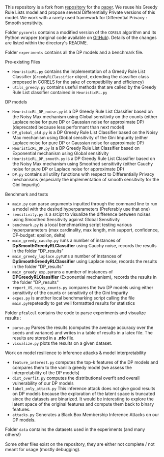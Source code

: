 This repository is a fork from [repository](https://github.com/ferryjul/ProbabilisticDatasetsReconstruction) for the [paper](https://arxiv.org/pdf/2308.15099.pdf). We reuse his Greedy Rule Lists model and propose several Differentially Private versions of this model. We work with a rarely used framework for Differential Privacy : Smooth sensitivity.

Folder `pycorels` contains a modified version of the `CORELS` algorithm and its Python wrapper (original code available on [GitHub](https://github.com/corels/pycorels)).
Details of the changes are listed within the directory's README.

Folder `experiments` contains all the DP models and a benchmark file.

Pre-existing Files
* `HeuristicRL.py` contains the implementation of a Greedy Rule List Classifier (`GreedyRLClassifier` object, extending the classifier class proposed in CORELS for the sake of compatibility and efficiency)
* `utils_greedy.py` contains useful methods that are called by the Greedy Rule List classifier contained in `HeuristicRL.py`

DP models
* `HeuristicRL_DP_noise.py` is a DP Greedy Rule List Classifier based on the Noisy Max mechanism using Global sensitivity on the counts (either Laplace noise for pure DP or Gaussian noise for approximate DP)(deprecated because less performant than next model)
* `DP_global_old.py` is a DP Greedy Rule List Classifier based on the Noisy Max mechanism using Global sensitivity of the Gini Impurity (either Laplace noise for pure DP or Gaussian noise for approximate DP)
* `HeuristicRL_DP.py` is a DP Greedy Rule List Classifier based on Exponential mechanism using Global sensitivity 
* `HeuristicRL_DP_smooth.py` is a DP Greedy Rule List Classifier based on the Noisy Max mechanism using Smoothed sensitivity (either Cauchy noise for pure DP or Laplace noise for approximate DP)
* `DP.py` contains all utility functions with respect to Differentially Privacy mechanisms (especially the implementation of smooth sensitivity for the Gini Impurity)

Benchmark and tests
* `main.py` can parse arguments inputted through the command line to run a model with the desired hyperparameters (Preferably use that one)
* `sensitivity.py` is a srcipt to visualize the difference between noises using Smoothed Sensitivity against Global Sensitivity
* `benchmark.py` is a local benchmarking script testing various hyperparameters (max cardinality, max length, min support, confidence, DP-budget: epsilon, delta)
* `main_greedy_cauchy.py` runs a number of instances of **DpSmoothGreedyRLClassifier** using Cauchy noise, records the results in the folder "DP_results"
* `main_greedy_laplace.py`runs a number of instances of **DpSmoothGreedyRLClassifier** using Laplace noise, records the results in the folder "DP_results"
* `main_greedy_exp.py`runs a number of instances of **DPGreedyRLClassifier** (Exponential mechanism), records the results in the folder "DP_results"
* `report_VS_noisy_counts.py` compares the two DP models using either sensitivity of the counts or sensitivity of the Gini Impurity
* `expes.py` is another local benchmarking script calling the file `main.py`repeteadly to get well formattted results for statistics

Folder `pfcalcul` contains the code to parse experiments and visualize results : 
* `parse.py` Parses the results (computes the average accuracy over the seeds and variance) and writes in a table of results in a latex file. The results are stored in a **.nfo** file.
* `visualize.py` plots the results on a given dataset.

Work on model resilience to inference attacks & model interpretability
* `feature_interest.py` computes the top-k features of the DP models and compares them to the vanilla greedy model (we assess the interpretability of the DP models)
* `dist_overfit.py` computes the distributional overfit and overall vulnerability of our DP models
* `label_only_attack.py` This inference attack does not give good results on DP models because the exploration of the latent space is truncated since the datasets are binarized. It would be interesting to explore the latent space of the original features and compute them back to binary features.
* `attacks.py` Generates a Black Box Membership Inference Attacks on our DP models. 

Folder `data` contains the datasets used in the experiments (and many others!)

Some other files exist on the repository, they are either not complete / not meant for usage (mostly debugging). 

